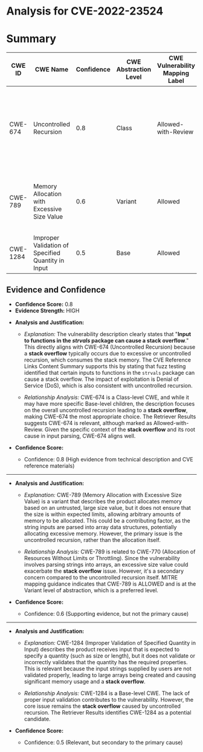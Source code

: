 # Analysis for CVE-2022-23524

# Summary
| CWE ID | CWE Name | Confidence | CWE Abstraction Level | CWE Vulnerability Mapping Label | CWE-Vulnerability Mapping Notes |
|---|---|---|---|---|---|
| CWE-674 | Uncontrolled Recursion | 0.8 | Class | Allowed-with-Review | The vulnerability description indicates a stack overflow due to input to functions in the `_strvals_` package. |
| CWE-789 | Memory Allocation with Excessive Size Value | 0.6 | Variant | Allowed | High similarity score, however, memory allocation is an indirect cause. |
| CWE-1284 | Improper Validation of Specified Quantity in Input | 0.5 | Base | Allowed | Input is not properly validated. |

## Evidence and Confidence

*   **Confidence Score:** 0.8
*   **Evidence Strength:** HIGH

- **Analysis and Justification:**  
  - *Explanation:* The vulnerability description clearly states that "**Input to functions in the _strvals_ package can cause a stack overflow**." This directly aligns with CWE-674 (Uncontrolled Recursion) because a **stack overflow** typically occurs due to excessive or uncontrolled recursion, which consumes the stack memory. The CVE Reference Links Content Summary supports this by stating that fuzz testing identified that certain inputs to functions in the `strvals` package can cause a stack overflow. The impact of exploitation is Denial of Service (DoS), which is also consistent with uncontrolled recursion.

  - *Relationship Analysis:* CWE-674 is a Class-level CWE, and while it may have more specific Base-level children, the description focuses on the overall uncontrolled recursion leading to a **stack overflow**, making CWE-674 the most appropriate choice. The Retriever Results suggests CWE-674 is relevant, although marked as Allowed-with-Review. Given the specific context of the **stack overflow** and its root cause in input parsing, CWE-674 aligns well.

- **Confidence Score:**
  - Confidence: 0.8 (High evidence from technical description and CVE reference materials)

---

- **Analysis and Justification:**  
  - *Explanation:* CWE-789 (Memory Allocation with Excessive Size Value) is a variant that describes the product allocates memory based on an untrusted, large size value, but it does not ensure that the size is within expected limits, allowing arbitrary amounts of memory to be allocated. This could be a contributing factor, as the string inputs are parsed into array data structures, potentially allocating excessive memory. However, the primary issue is the uncontrolled recursion, rather than the allocation itself.

  - *Relationship Analysis:* CWE-789 is related to CWE-770 (Allocation of Resources Without Limits or Throttling). Since the vulnerability involves parsing strings into arrays, an excessive size value could exacerbate the **stack overflow** issue. However, it's a secondary concern compared to the uncontrolled recursion itself. MITRE mapping guidance indicates that CWE-789 is ALLOWED and is at the Variant level of abstraction, which is a preferred level.

- **Confidence Score:**
  - Confidence: 0.6 (Supporting evidence, but not the primary cause)

---

- **Analysis and Justification:**  
  - *Explanation:* CWE-1284 (Improper Validation of Specified Quantity in Input) describes the product receives input that is expected to specify a quantity (such as size or length), but it does not validate or incorrectly validates that the quantity has the required properties. This is relevant because the input strings supplied by users are not validated properly, leading to large arrays being created and causing significant memory usage and a **stack overflow**.

  - *Relationship Analysis:* CWE-1284 is a Base-level CWE. The lack of proper input validation contributes to the vulnerability. However, the core issue remains the **stack overflow** caused by uncontrolled recursion. The Retriever Results identifies CWE-1284 as a potential candidate.

- **Confidence Score:**
  - Confidence: 0.5 (Relevant, but secondary to the primary cause)